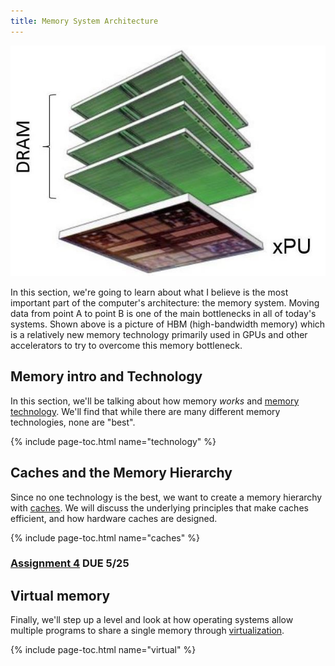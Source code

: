 ```yaml
---
title: Memory System Architecture
---
```


![HBM memory](/img/hbm.jpg)

In this section, we're going to learn about what I believe is the most important part of the computer's architecture: the memory system.
Moving data from point A to point B is one of the main bottlenecks in all of today's systems.
Shown above is a picture of HBM (high-bandwidth memory) which is a relatively new memory technology primarily used in GPUs and other accelerators to try to overcome this memory bottleneck.

## Memory intro and Technology

In this section, we'll be talking about how memory *works* and [memory technology](../technology/).
We'll find that while there are many different memory technologies, none are "best".

{% include page-toc.html name="technology" %}

## Caches and the Memory Hierarchy

Since no one technology is the best, we want to create a memory hierarchy with [caches](../caches/).
We will discuss the underlying principles that make caches efficient, and how hardware caches are designed.

{% include page-toc.html name="caches" %}

### [Assignment 4](https://github.com/jlpteaching/dinocpu-sq20/blob/master/assignments/assignment-4.md) **DUE 5/25**

## Virtual memory

Finally, we'll step up a level and look at how operating systems allow multiple programs to share a single memory through [virtualization](../virtual/).

{% include page-toc.html name="virtual" %}
